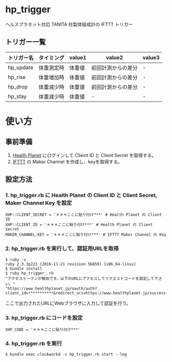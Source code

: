 # hp_trigger
ヘルスプラネット対応 TANITA 社製体組成計の IFTTT トリガー

## トリガー一覧
| トリガー名 | タイミング | value1 | value2 | value3 |
| --- | --- | --- | --- | --- |
| hp_update | 体重測定時 | 体重値 | 前回計測からの差分 | - |
| hp_rise | 体重増加時 | 体重値 | 前回計測からの差分 | - |
| hp_drop | 体重減少時 | 体重値 | 前回計測からの差分 | - |
| hp_stay | 体重減少時 | 体重値 | - | - |

# 使い方
## 事前準備
1. [Health Planet](https://www.healthplanet.jp/) にログインして Clieint ID と Client Secret を取得する。
2. [IFTTT](ifttt.com/) の Maker Channel を作成し、keyを取得する。

## 設定方法
### 1. hp_trigger.rb に Health Planet の Client ID と Client Secret, Maker Channel Key を設定
```
XHP::CLIENT_SECRET = '＊＊＊ここに貼り付け***' # Health Planet の Client ID
XHP::CLIENT_ID = '＊＊＊ここに貼り付け***' # Health Planet の Client Secret
MAKER_CHANNEL_KEY = '＊＊＊ここに貼り付け***' # IFTTT Maker Channel の Key
```

### 2. hp_trigger.rb を実行して、認証用URLを取得
```
$ ruby -v
ruby 2.3.3p222 (2016-11-21 revision 56859) [x86_64-linux]
$ bundle install
$ ruby hp_trigger_.rb 
"アクセストークンが無効です。以下のURLにアクセスしてリクエストコードを設定して下さい。"
"https://www.healthplanet.jp/oauth/auth?client_id=***********&redirect_uri=https://www.healthplanet.jp/success.html&scope=innerscan,sphygmomanometer,pedometer,smug&response_type=code"
```
ここで出力されたURLにWebブラウザに入力して認証を行う。

### 3. hp_trigger.rb にコードを設定
```
XHP_CODE = '＊＊＊ここに貼り付け***'
```

### 4. hp_trigger.rb を実行
```
$ bundle exec clockworkd -c hp_trigger.rb start --log
```
